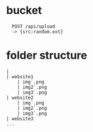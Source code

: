 # bucket
```
  POST /api/upload
  -> {src:random.ext}
```

# folder structure
```
|
| website1
    | img`.png
    | img2`.png
    | img3`.png
| website2
    | img`.png
    | img2`.png
    | img3`.png
| website3
...
```
